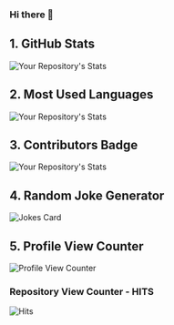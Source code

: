 ### Hi there 👋

<!--
**jeansouza/jeansouza** is a ✨ _special_ ✨ repository because its `README.md` (this file) appears on your GitHub profile.

Here are some ideas to get you started:

- 🔭 I’m currently working on ...
- 🌱 I’m currently learning ...
- 👯 I’m looking to collaborate on ...
- 🤔 I’m looking for help with ...
- 💬 Ask me about ...
- 📫 How to reach me: ...
- 😄 Pronouns: ...
- ⚡ Fun fact: ...
-->

## 1. GitHub Stats
![Your Repository's Stats](https://github-readme-stats.vercel.app/api?username=jeansouza&show_icons=true)

## 2. Most Used Languages
![Your Repository's Stats](https://github-readme-stats.vercel.app/api/top-langs/?username=jeansouza&theme=blue-green)

## 3. Contributors Badge
![Your Repository's Stats](https://contrib.rocks/image?repo=jeansouza/Python)

## 4. Random Joke Generator
![Jokes Card](https://readme-jokes.vercel.app/api)

## 5. Profile View Counter
![Profile View Counter](https://komarev.com/ghpvc/?username=jeansouza)

### Repository View Counter - HITS
![Hits](https://hitcounter.pythonanywhere.com/count/tag.svg?url=https://github.com/jeansouza/Python)
